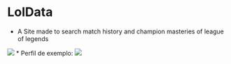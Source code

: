 # LolData
* A Site made to search match history and champion masteries of league of legends
<img src="https://cdn.discordapp.com/attachments/609896353388036098/1242178500585193582/image.png?ex=664ce461&is=664b92e1&hm=87c70e2eadf0657742e850cd0559d3b0ec25e15de629728e8279ca7be902cdba&">
* Perfil de exemplo:
<img src="https://media.discordapp.net/attachments/609896353388036098/1242307546992087094/image.png?ex=664d5c90&is=664c0b10&hm=41018ade90d8b37bcc1bbaa7fa4801de83f520b724a725b5e0d560b15358a5b4&=&format=webp&quality=lossless&width=1226&height=683">
